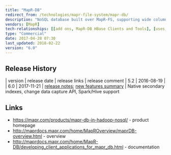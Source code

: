 ```yaml
---
title: "MapR-DB"
redirect_from: /technologies/mapr-file-system/mapr-db/
description: "NoSQL database built over MapR-FS, supporting wide column and JSON document tables and HBase and OJAI (Open JSON application interface) APIs.  Tables are stored as first class objects in MapR-FS volumes, and are sharded into table regions / tablets.  JSON document tables are schemaless, support read and write access to individual document fields, subsets of fields or whole documents, finding documents by id or native secondary indexes, a set of atomic operations for mutating documents, a change data capture API, and integration with Spark, Hive and MapReduce.  Wide column (binary) tables are largely equivalent to HBase tables, and partially support the HBase API, but without support for custom HBase filters or co-processors.  Supports replication at the table, column family or column level, either synchronously or asynchronously, and in either master-master or master-slave configurations, with support for replicating to Elasticsearch.  Authentication is managed through access control expressions (ACEs) at the field level (for JSON document tables) or at the column level (for wide column tables).  Introduced in MapR v4.0 in Sept 2014, with document supported added in MapR 5.1 in Feb 2016."
vendors: [MapR]
tech-relationships: [[add ons, MapR-DB HBase Clients and Tools], [uses, MapR-FS]]
type: "Commercial"
date: 2017-04-28 07:30
last_updated: 2018-02-22
version: "6.0"
---
```

## Release History

| version | release date | release links | release comment
| 5.2 | 2016-08-19 | 
| 6.0 | 2017-11-21 | [release notes](https://maprdocs.mapr.com/home/ReleaseNotes/whatsnew.html); [new features summary](https://mapr.com/blog/mapr-db-database-for-global-data-intensive-applications/) | Native secondary indexes, change data capture API, Spark/Hive support

## Links

* <https://mapr.com/products/mapr-db-in-hadoop-nosql/> - product homepage
* <http://maprdocs.mapr.com/home/MapROverview/maprDB-overview.html> - overview
* <http://maprdocs.mapr.com/home/MapR-DB/developing_client_applications_for_mapr_db.html> - documentation